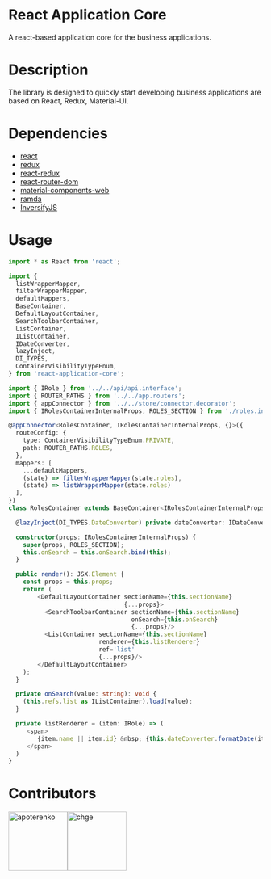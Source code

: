 # React Application Core

A react-based application core for the business applications.

# Description

The library is designed to quickly start developing business applications are based on React, Redux, Material-UI.

# Dependencies

* [react](https://github.com/facebook/react)
* [redux](https://github.com/reactjs/redux)
* [react-redux](https://github.com/reactjs/react-redux)
* [react-router-dom](https://github.com/ReactTraining/react-router)
* [material-components-web](https://github.com/material-components/material-components-web)
* [ramda](https://github.com/ramda/ramda)
* [InversifyJS](https://github.com/inversify/InversifyJS)

# Usage

```typescript
import * as React from 'react';

import {
  listWrapperMapper,
  filterWrapperMapper,
  defaultMappers,
  BaseContainer,
  DefaultLayoutContainer,
  SearchToolbarContainer,
  ListContainer,
  IListContainer,
  IDateConverter,
  lazyInject,
  DI_TYPES,
  ContainerVisibilityTypeEnum,
} from 'react-application-core';

import { IRole } from '../../api/api.interface';
import { ROUTER_PATHS } from '../../app.routers';
import { appConnector } from '../../store/connector.decorator';
import { IRolesContainerInternalProps, ROLES_SECTION } from './roles.interface';

@appConnector<RolesContainer, IRolesContainerInternalProps, {}>({
  routeConfig: {
    type: ContainerVisibilityTypeEnum.PRIVATE,
    path: ROUTER_PATHS.ROLES,
  },
  mappers: [
    ...defaultMappers,
    (state) => filterWrapperMapper(state.roles),
    (state) => listWrapperMapper(state.roles)
  ],
})
class RolesContainer extends BaseContainer<IRolesContainerInternalProps, {}> {

  @lazyInject(DI_TYPES.DateConverter) private dateConverter: IDateConverter;

  constructor(props: IRolesContainerInternalProps) {
    super(props, ROLES_SECTION);
    this.onSearch = this.onSearch.bind(this);
  }

  public render(): JSX.Element {
    const props = this.props;
    return (
        <DefaultLayoutContainer sectionName={this.sectionName}
                                {...props}>
          <SearchToolbarContainer sectionName={this.sectionName}
                                  onSearch={this.onSearch}
                                  {...props}/>
          <ListContainer sectionName={this.sectionName}
                         renderer={this.listRenderer}
                         ref='list'
                         {...props}/>
        </DefaultLayoutContainer>
    );
  }

  private onSearch(value: string): void {
    (this.refs.list as IListContainer).load(value);
  }

  private listRenderer = (item: IRole) => (
     <span>
        {item.name || item.id} &nbsp; {this.dateConverter.formatDate(item.modified)}
     </span>
  )
}
```

# Contributors

[<img alt="apoterenko" src="https://avatars0.githubusercontent.com/u/12325691?v=4&s=460" width="117">](https://github.com/apoterenko)[<img alt="chge" src="https://avatars3.githubusercontent.com/u/400840?v=4&s=460" width="117">](https://github.com/chge)